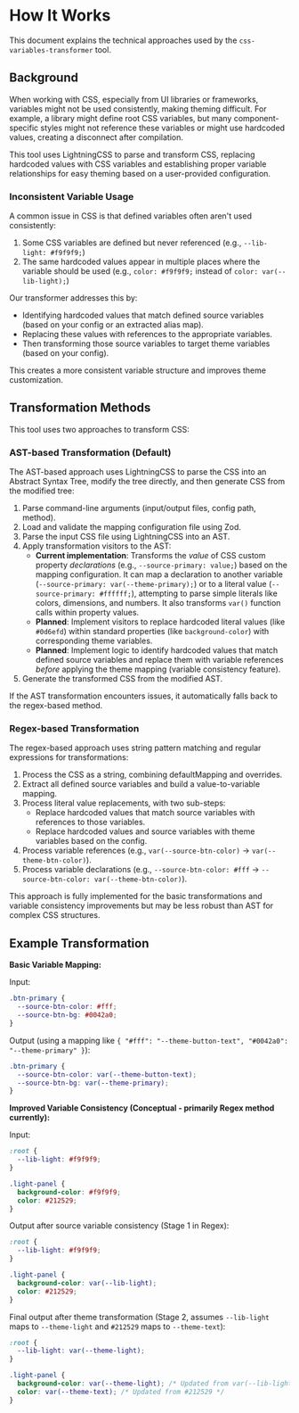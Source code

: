 # How It Works

This document explains the technical approaches used by the `css-variables-transformer` tool.

## Background

When working with CSS, especially from UI libraries or frameworks, variables might not be used consistently, making theming difficult. For example, a library might define root CSS variables, but many component-specific styles might not reference these variables or might use hardcoded values, creating a disconnect after compilation.

This tool uses LightningCSS to parse and transform CSS, replacing hardcoded values with CSS variables and establishing proper variable relationships for easy theming based on a user-provided configuration.

### Inconsistent Variable Usage

A common issue in CSS is that defined variables often aren't used consistently:

1. Some CSS variables are defined but never referenced (e.g., `--lib-light: #f9f9f9;`)
2. The same hardcoded values appear in multiple places where the variable should be used (e.g., `color: #f9f9f9;` instead of `color: var(--lib-light);`)

Our transformer addresses this by:

- Identifying hardcoded values that match defined source variables (based on your config or an extracted alias map).
- Replacing these values with references to the appropriate variables.
- Then transforming those source variables to target theme variables (based on your config).

This creates a more consistent variable structure and improves theme customization.

## Transformation Methods

This tool uses two approaches to transform CSS:

### AST-based Transformation (Default)

The AST-based approach uses LightningCSS to parse the CSS into an Abstract Syntax Tree, modify the tree directly, and then generate CSS from the modified tree:

1. Parse command-line arguments (input/output files, config path, method).
2. Load and validate the mapping configuration file using Zod.
3. Parse the input CSS file using LightningCSS into an AST.
4. Apply transformation visitors to the AST:
   - **Current implementation**: Transforms the _value_ of CSS custom property _declarations_ (e.g., `--source-primary: value;`) based on the mapping configuration. It can map a declaration to another variable (`--source-primary: var(--theme-primary);`) or to a literal value (`--source-primary: #ffffff;`), attempting to parse simple literals like colors, dimensions, and numbers. It also transforms `var()` function calls within property values.
   - **Planned**: Implement visitors to replace hardcoded literal values (like `#0d6efd`) within standard properties (like `background-color`) with corresponding theme variables.
   - **Planned**: Implement logic to identify hardcoded values that match defined source variables and replace them with variable references _before_ applying the theme mapping (variable consistency feature).
5. Generate the transformed CSS from the modified AST.

If the AST transformation encounters issues, it automatically falls back to the regex-based method.

### Regex-based Transformation

The regex-based approach uses string pattern matching and regular expressions for transformations:

1. Process the CSS as a string, combining defaultMapping and overrides.
2. Extract all defined source variables and build a value-to-variable mapping.
3. Process literal value replacements, with two sub-steps:
   - Replace hardcoded values that match source variables with references to those variables.
   - Replace hardcoded values and source variables with theme variables based on the config.
4. Process variable references (e.g., `var(--source-btn-color)` → `var(--theme-btn-color)`).
5. Process variable declarations (e.g., `--source-btn-color: #fff` → `--source-btn-color: var(--theme-btn-color)`).

This approach is fully implemented for the basic transformations and variable consistency improvements but may be less robust than AST for complex CSS structures.

## Example Transformation

**Basic Variable Mapping:**

Input:

```css
.btn-primary {
  --source-btn-color: #fff;
  --source-btn-bg: #0042a0;
}
```

Output (using a mapping like `{ "#fff": "--theme-button-text", "#0042a0": "--theme-primary" }`):

```css
.btn-primary {
  --source-btn-color: var(--theme-button-text);
  --source-btn-bg: var(--theme-primary);
}
```

**Improved Variable Consistency (Conceptual - primarily Regex method currently):**

Input:

```css
:root {
  --lib-light: #f9f9f9;
}

.light-panel {
  background-color: #f9f9f9;
  color: #212529;
}
```

Output after source variable consistency (Stage 1 in Regex):

```css
:root {
  --lib-light: #f9f9f9;
}

.light-panel {
  background-color: var(--lib-light);
  color: #212529;
}
```

Final output after theme transformation (Stage 2, assumes `--lib-light` maps to `--theme-light` and `#212529` maps to `--theme-text`):

```css
:root {
  --lib-light: var(--theme-light);
}

.light-panel {
  background-color: var(--theme-light); /* Updated from var(--lib-light) */
  color: var(--theme-text); /* Updated from #212529 */
}
```

